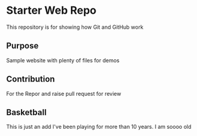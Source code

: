 # Starter Web Repo

This repository is for showing how Git and GitHub work

## Purpose

Sample website with plenty of files for demos

## Contribution
For the Repor and raise pull request for review

## Basketball
This is just an add
I've been playing for more than 10 years. I am soooo old
